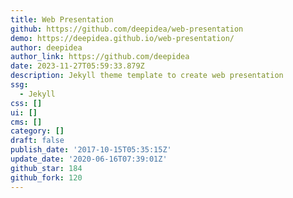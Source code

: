 ```yaml
---
title: Web Presentation
github: https://github.com/deepidea/web-presentation
demo: https://deepidea.github.io/web-presentation/
author: deepidea
author_link: https://github.com/deepidea
date: 2023-11-27T05:59:33.879Z
description: Jekyll theme template to create web presentation
ssg:
  - Jekyll
css: []
ui: []
cms: []
category: []
draft: false
publish_date: '2017-10-15T05:35:15Z'
update_date: '2020-06-16T07:39:01Z'
github_star: 184
github_fork: 120
---
```

